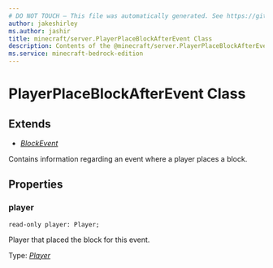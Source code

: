 ```yaml
---
# DO NOT TOUCH — This file was automatically generated. See https://github.com/mojang/minecraftapidocsgenerator to modify descriptions, examples, etc.
author: jakeshirley
ms.author: jashir
title: minecraft/server.PlayerPlaceBlockAfterEvent Class
description: Contents of the @minecraft/server.PlayerPlaceBlockAfterEvent class.
ms.service: minecraft-bedrock-edition
---
```

# PlayerPlaceBlockAfterEvent Class

## Extends
- [*BlockEvent*](BlockEvent.md)

Contains information regarding an event where a player places a block.

## Properties

### **player**
`read-only player: Player;`

Player that placed the block for this event.

Type: [*Player*](Player.md)
